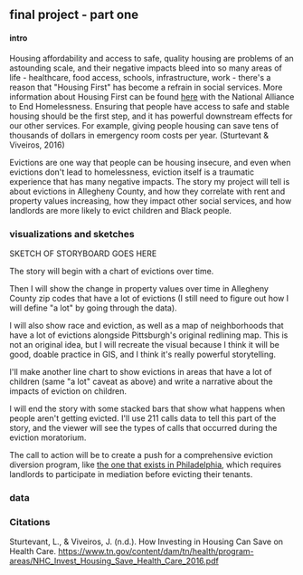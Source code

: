 ## final project - part one

#### intro

Housing affordability and access to safe, quality housing are problems of an astounding scale, and their negative impacts bleed into so many areas of life - healthcare, food access, schools, infrastructure, work - there's a reason that "Housing First" has become a refrain in social services. More information about Housing First can be found [here](https://endhomelessness.org/resource/housing-first/) with the National Alliance to End Homelessness. Ensuring that people have access to safe and stable housing should be the first step, and it has powerful downstream effects for our other services. For example, giving people housing can save tens of thousands of dollars in emergency room costs per year. (Sturtevant & Viveiros, 2016) <br>

Evictions are one way that people can be housing insecure, and even when evictions don't lead to homelessness, eviction itself is a traumatic experience that has many negative impacts. The story my project will tell is about evictions in Allegheny County, and how they correlate with rent and property values increasing, how they impact other social services, and how landlords are more likely to evict children and Black people. 

### visualizations and sketches

SKETCH OF STORYBOARD GOES HERE

The story will begin with a chart of evictions over time. 

Then I will show the change in property values over time in Allegheny County zip codes that have a lot of evictions (I still need to figure out how I will define "a lot" by going through the data). 

I will also show race and eviction, as well as a map of neighborhoods that have a lot of evictions alongside Pittsburgh's original redlining map. This is not an original idea, but I will recreate the visual because I think it will be good, doable practice in GIS, and I think it's really powerful storytelling. 


I'll make another line chart to show evictions in areas that have a lot of children (same "a lot" caveat as above) and write a narrative about the impacts of eviction on children.

I will end the story with some stacked bars that show what happens when people aren't getting evicted. I'll use 211 calls data to tell this part of the story, and the viewer will see the types of calls that occurred during the eviction moratorium.

The call to action will be to create a push for a comprehensive eviction diversion program, like [the one that exists in Philadelphia](https://eviction-diversion.phila.gov/#/About), which requires landlords to participate in mediation before evicting their tenants. 

### data 

### Citations
Sturtevant, L., & Viveiros, J. (n.d.). How Investing in Housing Can Save on Health Care. https://www.tn.gov/content/dam/tn/health/program-areas/NHC_Invest_Housing_Save_Health_Care_2016.pdf
